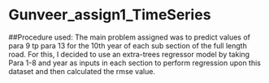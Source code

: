 # Gunveer_assign1_TimeSeries
##Procedure used:
The main problem assigned was to predict values of para 9 tp para 13 for the 10th year of each sub section of the full length road. 
For this, I decided to use an extra-trees regressor model by taking Para 1-8 and year as inputs in each section to perform regression upon this dataset and then calculated the rmse value.
